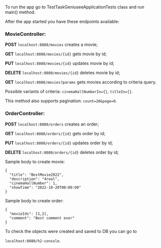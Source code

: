 To run the app go to TestTaskGeniuseeApplicationTests class and run main() method.

After the app started you have these endpoints available:

### MovieController:

**POST** ```localhost:8080/movies``` creates a movie;

**GET** ```localhost:8080/movies/{id}``` gets movie by id;

**PUT** ```localhost:8080/movies/{id}``` updates movie by id;

**DELETE** ```localhost:8080/movies/{id}``` deletes movie by id;

**GET** ```localhost:8080/movies?params``` gets movies according to criteria query. 

Possible variants of criteria: ```cinemaHallNumberIn={}```, ```titleIn={}```. 

This method also supports pagination: ```count=20&page=0```.

### OrderController:

**POST** ```localhost:8080/orders``` creates an order;

**GET** ```localhost:8080/orders/{id}``` gets order by id;

**PUT** ```localhost:8080/orders/{id}``` updates order by id;

**DELETE** ```localhost:8080/orders/{id}``` deletes order by id;

Sample body to create movie: 
```
{
  "title": "BestMovie2022",
  "description": "4real",
  "cinemaHallNumber": 1,
  "showTime": "2022-10-20T00:00:00"
}
```

Sample body to create order: 
```
{
  "movieIds": [1,2],
  "comment": "Best comment ever"
}
```

To check the objects were created and saved to DB you can go to 

```localhost:8080/h2-console```.


